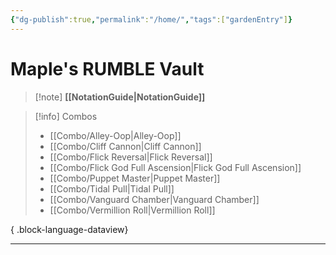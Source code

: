 ```yaml
---
{"dg-publish":true,"permalink":"/home/","tags":["gardenEntry"]}
---
```


# Maple's RUMBLE Vault




> [!note]  **[[NotationGuide\|NotationGuide]]**

> [!info] Combos
>  - [[Combo/Alley-Oop\|Alley-Oop]]
> - [[Combo/Cliff Cannon\|Cliff Cannon]]
> - [[Combo/Flick Reversal\|Flick Reversal]]
> - [[Combo/Flick God Full Ascension\|Flick God Full Ascension]]
> - [[Combo/Puppet Master\|Puppet Master]]
> - [[Combo/Tidal Pull\|Tidal Pull]]
> - [[Combo/Vanguard Chamber\|Vanguard Chamber]]
> - [[Combo/Vermillion Roll\|Vermillion Roll]]
> 
{ .block-language-dataview}

---





